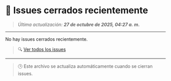 # 🧩 Issues cerrados recientemente

> _Última actualización: **27 de octubre de 2025, 04:27 a. m.**_

---

No hay issues cerrados recientemente.

> 🔍 [Ver todos los issues](https://github.com/sebastianforero1/coding_with_friends/issues)

---

> 🕒 Este archivo se actualiza automáticamente cuando se cierran issues.
